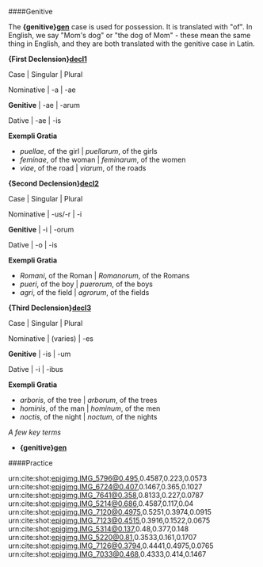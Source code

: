 ####Genitive

The **{genitive}[gen]** case is used for possession.  It is translated with "of".  In English, we say "Mom's dog" or "the dog of Mom" - these mean the same thing in English, and they are both translated with the genitive case in Latin.

[gen]: urn:cite:hclat:category.genitive

**{First Declension}[decl1]**

[decl1]: urn:cite:hclat:category.decl1

Case | Singular | Plural

Nominative | -a | -ae

**Genitive** | -ae | -arum

Dative | -ae | -is

**Exempli Gratia**

- *puellae*, of the girl | *puellarum*, of the girls
- *feminae*, of the woman | *feminarum*, of the women
- *viae*, of the road | *viarum*, of the roads

**{Second Declension}[decl2]**

[decl2]: urn:cite:hclat:category.decl2

Case | Singular | Plural

Nominative | -us/-r | -i

**Genitive** | -i | -orum

Dative | -o | -is

**Exempli Gratia**

- *Romani*, of the Roman | *Romanorum*, of the Romans
- *pueri*, of the boy | *puerorum*, of the boys
- *agri*, of the field | *agrorum*, of the fields

**{Third Declension}[decl3]**

[decl3]: urn:cite:hclat:category.decl3

Case | Singular | Plural

Nominative | (varies) | -es

**Genitive** | -is | -um

Dative | -i | -ibus

**Exempli Gratia**

- *arboris*, of the tree | *arborum*, of the trees
- *hominis*, of the man | *hominum*, of the men
- *noctis*, of the night | *noctum*, of the nights

*A few key terms*

- **{genitive}[gen]**

####Practice

urn:cite:shot:epigimg.IMG_5796@0.495,0.4587,0.223,0.0573
urn:cite:shot:epigimg.IMG_6724@0.407,0.1467,0.365,0.1027
urn:cite:shot:epigimg.IMG_7641@0.358,0.8133,0.227,0.0787
urn:cite:shot:epigimg.IMG_5214@0.686,0.4587,0.117,0.04
urn:cite:shot:epigimg.IMG_7120@0.4975,0.5251,0.3974,0.0915
urn:cite:shot:epigimg.IMG_7123@0.4515,0.3916,0.1522,0.0675
urn:cite:shot:epigimg.IMG_5314@0.137,0.48,0.377,0.148
urn:cite:shot:epigimg.IMG_5220@0.81,0.3533,0.161,0.1707
urn:cite:shot:epigimg.IMG_7126@0.3794,0.4441,0.4975,0.0765
urn:cite:shot:epigimg.IMG_7033@0.468,0.4333,0.414,0.1467
